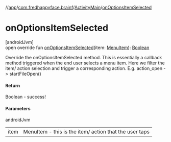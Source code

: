 //[app](../../../index.md)/[com.fredhappyface.brainf](../index.md)/[ActivityMain](index.md)/[onOptionsItemSelected](on-options-item-selected.md)

# onOptionsItemSelected

[androidJvm]\
open override fun [onOptionsItemSelected](on-options-item-selected.md)(item: [MenuItem](https://developer.android.com/reference/kotlin/android/view/MenuItem.html)): [Boolean](https://kotlinlang.org/api/latest/jvm/stdlib/kotlin/-boolean/index.html)

Override the onOptionsItemSelected method. This is essentially a callback method triggered when the end user selects a menu item. Here we filter the item/ action selection and trigger a corresponding action. E.g. action_open -> startFileOpen()

#### Return

Boolean - success!

#### Parameters

androidJvm

| | |
|---|---|
| item | MenuItem - this is the item/ action that the user taps |
